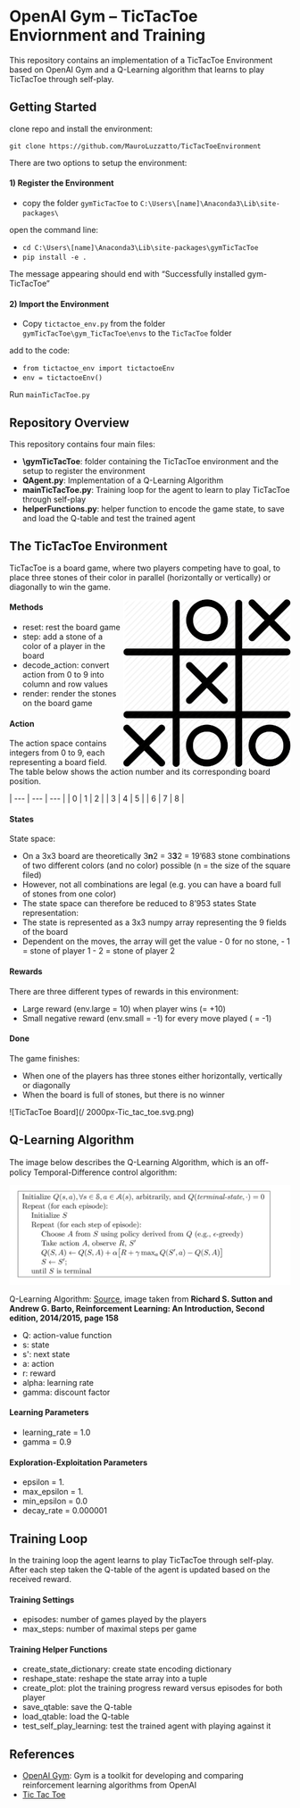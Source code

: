 # OpenAI Gym – TicTacToe Enviornment and Training
This repository contains an implementation of a TicTacToe Environment based on OpenAI Gym and a Q-Learning algorithm that learns to play TicTacToe through self-play.

## Getting Started
clone repo and install the environment:
````
git clone https://github.com/MauroLuzzatto/TicTacToeEnvironment
````

There are two options to setup the environment:

#### 1) Register the Environment
-	copy the folder `gymTicTacToe` to `C:\Users\[name]\Anaconda3\Lib\site-packages\`

open the command line:
-	`cd C:\Users\[name]\Anaconda3\Lib\site-packages\gymTicTacToe` 
-	`pip install -e . `

The message appearing should end with “Successfully installed gym-TicTacToe”


#### 2) Import the Environment
- Copy `tictactoe_env.py` from the folder `gymTicTacToe\gym_TicTacToe\envs` to the `TicTacToe` folder

add to the code:
- `from tictactoe_env import tictactoeEnv`
- `env = tictactoeEnv()`


Run `mainTicTacToe.py`



## Repository Overview

This repository contains four main files:
- **\gymTicTacToe**: folder containing the TicTacToe environment and the setup to register the environment
- **QAgent.py**: Implementation of a Q-Learning Algorithm
- **mainTicTacToe.py**: Training loop for the agent to learn to play TicTacToe through self-play
- **helperFunctions.py**: helper function to encode the game state, to save and load the Q-table and test the trained agent



## The TicTacToe Environment
TicTacToe is a board game, where two players competing have to goal, to place three stones of their color in parallel (horizontally or vertically) or diagonally to win the game.

<!---
![TicTacToe Environment](/thin-1399_playing_tic_tac_toe_game-512.png)
-->
<img align="right" src="/thin-1399_playing_tic_tac_toe_game-512.png" alt="TicTacToe Environment" width="300"/>

#### Methods
- reset: rest the board game
- step: add a stone of a color of a player in the board
- decode_action: convert action from 0 to 9 into column and row values
- render: render the stones on the board game

#### Action
The action space contains integers from 0 to 9, each representing a board field. The table below shows the action number and its corresponding board position.

| --- | --- | --- |
| 0 | 1 | 2 |
| 3 | 4 | 5 |
| 6 | 7 | 8 |


#### States
State space:
-    On a 3x3 board are theoretically 3**n**2 = 3**3**2 = 19’683 stone combinations of two different colors (and no color) possible (n = the size of the square filed)
-    However, not all combinations are legal (e.g. you can have a board full of stones from one color)
-    The state space can therefore be reduced to 8’953 states
State representation:
-    The state is represented as a 3x3 numpy array representing the 9 fields of the board
-    Dependent on the moves, the array will get the value
    - 0 for no stone,
    - 1 = stone of player 1
    - 2 = stone of player 2

#### Rewards
There are three different types of rewards in this environment:
-    Large reward (env.large = 10)  when player wins (= +10)
-    Small negative reward (env.small = -1) for every move played ( = -1)

#### Done
The game finishes:
-    When one of the players has three stones either horizontally, vertically or diagonally
-    When the board is full of stones, but there is no winner

![TicTacToe Board](/ 2000px-Tic_tac_toe.svg.png)

## Q-Learning Algorithm
The image below describes the Q-Learning Algorithm, which is an oﬀ-policy Temporal-Difference control algorithm:

<!---
![Q-Learning](/Sutton_Barto.png)
-->
<img src="/Sutton_Barto.png" alt="TicTacToe Environment" width="750"/>


Q-Learning Algorithm: [Source](http://incompleteideas.net/book/the-book-2nd.html), image taken from **Richard S. Sutton and Andrew G. Barto, Reinforcement Learning: An Introduction, Second edition, 2014/2015, page 158**

- Q: action-value function
- s: state
- s': next state
- a: action
- r: reward
- alpha: learning rate
- gamma: discount factor

#### Learning Parameters
- learning_rate = 1.0  
- gamma = 0.9

#### Exploration-Exploitation Parameters
- epsilon = 1.
- max_epsilon = 1.
- min_epsilon = 0.0
- decay_rate = 0.000001
 

## Training Loop
In the training loop the agent learns to play TicTacToe through self-play. After each step taken the Q-table of the agent is updated based on the received reward.

#### Training Settings
- episodes: number of games played by the players
- max_steps: number of maximal steps per game


#### Training Helper Functions
- create_state_dictionary: create state encoding dictionary
- reshape_state: reshape the state array into a tuple
- create_plot: plot the training progress reward versus episodes for both player
- save_qtable: save the Q-table
- load_qtable: load the Q-table
- test_self_play_learning: test the trained agent with playing against it


## References
- [OpenAI Gym](https://gym.openai.com/): Gym is a toolkit for developing and comparing reinforcement learning algorithms from OpenAI
- [Tic Tac Toe](https://en.wikipedia.org/wiki/Tic-tac-toe)


